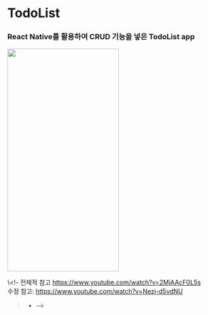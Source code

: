# TodoList
### React Native를 활용하여 CRUD 기능을 넣은  TodoList app  
<img src ="https://user-images.githubusercontent.com/72978589/165893229-dae7bb4d-c1e9-45b8-83d1-74dddc1c9928.gif" width="250" height="500">

>  
\\<!-
전체적 참고 https://www.youtube.com/watch?v=2MjAAcF0L5s  
수정 참고: https://www.youtube.com/watch?v=Nezj-d5vdNU
> - -->
